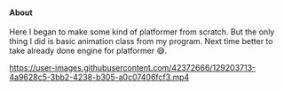 #### About
Here I began to make some kind of platformer from scratch. But the only thing I did is basic animation class from my program. Next time better to take already done engine for 
platformer 😅.


https://user-images.githubusercontent.com/42372666/129203713-4a9628c5-3bb2-4238-b305-a0c07406fcf3.mp4


